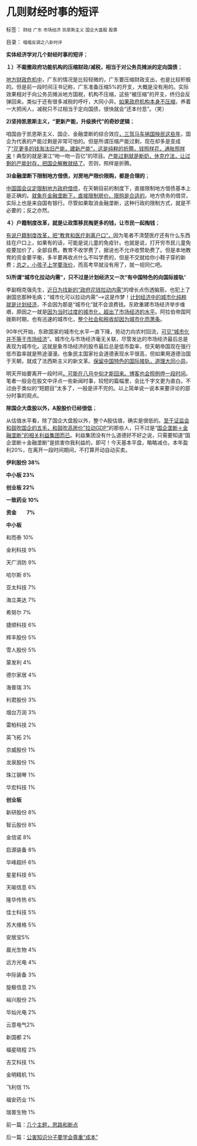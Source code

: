 # 几则财经时事的短评

标签： `财经` `广东` `市场经济` `凯恩斯主义` `国企大盘股` `股票` 

目录： `唱唱反调之八卦时评`

**实体经济学对几个财经时事的短评**；

**１）不裁撤政府功能机构的压缩财政/减税，相当于对公务员摊派的定向国债**；

[地方财政危机中](../../../2007/9/7/地方财政危机中侵吞了多少纳税人资产？.md)，广东的情况是比较轻微的，广东要压缩财政支出，也是比较积极的。但是前一段时间汪书记称，广东准备压缩5%的开支，大概是没有用的。实际效果相对于向公务员摊派地方国税，机构不压缩，这些“被压缩”的开支，终归会反弹回来。类似于还有很多减税的呼吁，大同小异。[如果政府机构本身不压缩](http://hi.baidu.com/darthchn/blog/item/bd2452f945865518d8f9fd27.html)，养着一大把闲人，减税只不过相当于定向国债，很快就会“还本付息”。（笑）

**2)坚持凯恩斯主义，“更新产能，升级换代”的奇妙逻辑**；

咱国由于凯恩斯主义、国企、金融垄断的综合效应[，三驾马车祸国殃民这些年](../../../2012/5/27/三驾马车没有拉动过增长,“唱衰中国”的可能是真相.md)，国企为代表的产能过剩是非常可怕的。但是所谓压缩产能过剩，现在却多是变成了[“花更多的钱淘汰旧产能，建新产能”，这是纯粹的折腾，钱照样花，通胀照样来](../../../2011/5/31/专家南辕北辙，饮鸩止渴的高论.md)！典型的就是湛江“吻一吻一百亿”的项目。[产能过剩就是断奶，休克疗法，让过剩的产能封存，把国企解散就结了](../../../2011/2/11/废除国企专营和垄断权，卖国将没门！.md)。否则，照样是折腾。

**3)金融垄断下限制地方借债，对房地产限价限购，都是合理的**；

[中国国会议定限制地方政府借债](../../../2011/10/24/中央担保的地方债相当于税收，李嘉图等效将被国人熟知.md)，在天朝目前的制度下，直接限制地方借债基本上是正确的。[就象在金融垄断下，直接限制房价、限购是合适的](../../../2011/11/15/茅于轼限购侵犯论不成立，行政限购天经地义.md)。地方债务的借贷，实际上也是来自国有银行。尽管如果取消金融垄断，这种行政的限制方式，就是不必要的；反之亦然。



**４）户籍制度改革，就是让政策移民掏更多的钱，让市民一起掏钱**；

[有说户籍制度改革，把“教育和医疗剥离户口”，](../../../2010/5/27/义务教育产业化，反户籍福利造福了谁.md)因为笔者不清楚医疗还有什么东西挂在户口上，如果有的话，可能是说儿童的免疫针。也就是说，打开穷市民儿童免疫要加价了，全部自费。教育不收学费了，据说也不允许收赞助费了。但是本地教育的资金要平衡，多半要再收点什么不叫学费的，但是不交就给你小鞋子穿的新费；[总之，小孩子上学要涨价](../../../2012/7/12/公害知识分子的魔爪伸进了幼儿院！.md)，而高考早就没有用了，就一视同仁吧。



**5)所谓“城市化拉动内需”，只不过是计划经济又一次“有中国特色的向国际接轨**”

李副相克强先生，[近日为找新的“政府花钱拉动内需”](../../../2008/11/10/行政命令拉动不了内需，凯恩斯主义的老调重弹.md)的增长点伤透脑筋，也犯上了谢国忠那种毛病；“城市化可以拉动内需”——>这是作梦！[计划经济中的城市化纯粹就是计划经济](../../../2009/10/28/计划经济的城市化只会适得其反.md)，不会因为那是“城市化”就不会浪费钱。东欧重建市场经济举步维艰，原因之一就是[因为当时过度的城市化，超出了市场经济的水平](../../../2009/1/5/农业人口城市化原动力和户籍制度必要性.md)。阿拉伯帝国阿拨斯时期，也有迅速的城市化，[整个社会和税收却因为城市化而萧条](../../../2009/8/3/特权负担最大化定律城乡人口比例约束显而易见.md)。

90年代开始，东欧国家的城市化水平一直下降，劳动力向农村回流，[可见“城市化并不等于市场经济](../../../2012/5/18/叶利钦走穴当影帝，被开除出党；.md)”。城市化与市场经济毫无关联，尽管发达的市场经济最后总是表现为城市化。这就是象市场经济的股市最后总是低市盈率，但天朝帝国现在强行低市盈率就是熊途漫漫。也象民主国家社会道德表现水平很高，但如果用道德治国于天朝，就成了法西斯主义的新文革。[保留中国特色的国际接轨，道理大同小异](../../../2012/7/12/有特色的“国际接轨”都是公害知识分子鼓吹的.md)。

明天开始要离开一段时间[，可能在八月中旬才能回来。博客也会照例停一段时间](../../../2011/8/11/读书读报懂历史，学会旅游看世界.md)。笔者一般会在股文中评点一些新闻时事，较短的篇幅里，会比千字文更为直白。不过由于类似的“短题目”太多了，一般是评不完的。以上简单说一说本来要评论的部分时事的观点。



**除国企大盘股以外，A股股价已经很低**；

从估值水平看，除了国企大盘股以外，整个A股估值，确实是很低的。[至于证监会和鼓吹国企的五毛，和鼓吹高房价”拉动GDP”](../../../2012/3/14/总理要禁毒，机构毒瘾大发作！.md)的那些人，只不过是“[国企垄断＋金融垄断”的相关利益集团而已](../../../2012/7/24/金融垄断才会造成“生产过剩”和有含意的通货膨胀.md)。利益集团没有什么道德好不好之说，只需要知道“国企垄断＋金融垄断”是损害你我利益的，即可！今天基本平盘，略略减仓。本年盈利20%，在离开一段时间期间，不打算开动自动买卖。

**伊利股份 38%**

**中小板 23%**

**创业板 22%**

**一致药业 10%**

**资金　　7%**

**中小板**

和而泰 10%

金利科技 9%

天广消防 9%

哈尔斯 8%

亚太科技 7%

海立美达 7%

希努尔 7%

捷顺科技 6%

辉丰股份 5%

雪人股份 5%

蒙发利 4%

德尔家居 4%

海普瑞 3%

利君股份 3%

烟台万润 3%

雷柏科技 2%

英飞拓 2%

京威股份 1%

龙泉股份 1%

珠江钢琴 1%

华宏科技 1%



**创业板**

新研股份 8%

智云股份 8%

金信诺 8%

启源装备 8%

华峰超纤 6%

星星科技 6%

天喻信息 6%

隆华传热 6%

佳士科技 5%

苏大维格 5%

安居宝5%

晨光生物 4%

远方光电 4%

中际装备 3%

旋极信息 2%

裕兴股份 2%

华灿光电 2%

云意电气2%

新国都 2%

福星晓程 2%

吉艾科技 1%

金明精机 1%

飞利信 1%

福安药业 1%

瑞普生物 1%



前一篇：[几个主题，思路和断点](../../../2012/7/25/几个主题，思路和断点.md)

后一篇：[公害知识分子要学会尊重“成本”](../../../2012/8/19/公害知识分子要学会尊重“成本”.md)